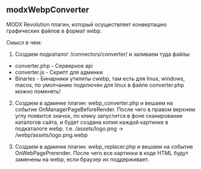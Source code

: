 ## modxWebpConverter

MODX Revolution плагин, который осуществляет конвертацию графических файлов в формат webp.

Смысл в чем:

1. Создаем подкаталог /connectors/converter/ и заливаем туда файлы:
* converter.php - Серверное api
* converter.js - Скрипт для админки
* Binaries - Бинарники утилиты cwebp, там есть для linux, windows, macos, по умолчанию подключен для linux в файле converter.php можно поменять!

2. Создаем в админке плагин: webp_converter.php и вешаем на событие OnManagerPageBeforeRender. После чего в правом верхнем углу появится значок, по клику запустится в фоне сканирование каталогов сайта, и будет создана копия каждой картинке в подкаталоге webp. 
т.е. /assets/logo.png -> /webp/assets/logo.png.webp

3. Создаем в админке плагин: webp_replacer.php и вешаем на событие OnWebPagePrerender. После чего все картинки в коде HTML будут заменены на webp, если браузер их поддерживает.
